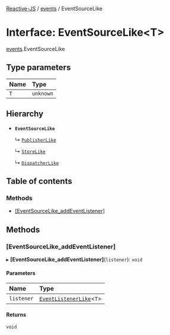 [Reactive-JS](../README.md) / [events](../modules/events.md) / EventSourceLike

# Interface: EventSourceLike<T\>

[events](../modules/events.md).EventSourceLike

## Type parameters

| Name | Type |
| :------ | :------ |
| `T` | `unknown` |

## Hierarchy

- **`EventSourceLike`**

  ↳ [`PublisherLike`](events.PublisherLike.md)

  ↳ [`StoreLike`](events.StoreLike.md)

  ↳ [`DispatcherLike`](rx.DispatcherLike.md)

## Table of contents

### Methods

- [[EventSourceLike\_addEventListener]](events.EventSourceLike.md#[eventsourcelike_addeventlistener])

## Methods

### [EventSourceLike\_addEventListener]

▸ **[EventSourceLike_addEventListener]**(`listener`): `void`

#### Parameters

| Name | Type |
| :------ | :------ |
| `listener` | [`EventListenerLike`](events.EventListenerLike.md)<`T`\> |

#### Returns

`void`
